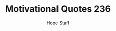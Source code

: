 ---
image: /assets/img/mq/mq_236_alcott.png
title: Motivational Quotes 236
categories:
  - Motivational Quotes
author: Hope Staff
notes: Motivational Quotes 236
embed: >-
  EMBED_GOES_HERE
transcript: >-
  SOME LINES OF TEXT START HERE
---
